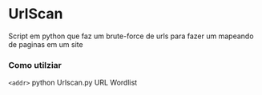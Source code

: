 # UrlScan
Script em python que faz um brute-force de urls para fazer um mapeando de paginas em um site


### Como utilziar
`<addr>` python Urlscan.py URL Wordlist


